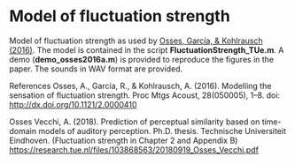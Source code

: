 # Model of fluctuation strength

Model of fluctuation strength as used by [Osses, García, & Kohlrausch (2016)](http://dx.doi.org/10.1121/2.0000410). The model is contained in the script **FluctuationStrength_TUe.m**. A demo (**demo_osses2016a.m**) is provided to reproduce the figures in the paper. The sounds in WAV format are provided.

References
Osses, A., García, R., & Kohlrausch, A. (2016). Modelling the sensation of fluctuation strength. Proc Mtgs Acoust, 28(050005), 1–8. doi: http://dx.doi.org/10.1121/2.0000410

Osses Vecchi, A. (2018). Prediction of perceptual similarity based on time-domain models of auditory perception. Ph.D. thesis. Technische Universiteit Eindhoven. (Fluctuation strength in Chapter 2 and Appendix B) https://research.tue.nl/files/103868563/20180919_Osses_Vecchi.pdf

